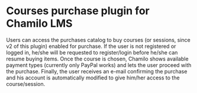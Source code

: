 Courses purchase plugin for Chamilo LMS
=======================================
Users can access the purchases catalog to buy courses (or sessions, since v2 of
this plugin) enabled for purchase.
If the user is not registered or logged in, he/she will be requested to 
register/login before he/she can resume buying items.
Once the course is chosen, Chamilo shows available payment types (currently only
PayPal works) and lets the user proceed with the purchase.
Finally, the user receives an e-mail confirming the purchase and his account is
automatically modified to give him/her access to the course/session.

